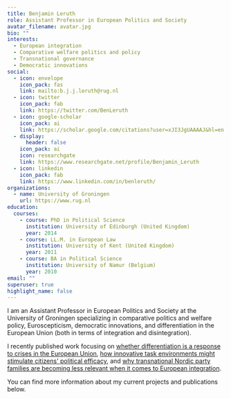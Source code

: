 ```yaml
---
title: Benjamin Leruth
role: Assistant Professor in European Politics and Society
avatar_filename: avatar.jpg
bio: ""
interests:
  - European integration
  - Comparative welfare politics and policy
  - Transnational governance
  - Democratic innovations
social:
  - icon: envelope
    icon_pack: fas
    link: mailto:b.j.j.leruth@rug.nl
  - icon: twitter
    icon_pack: fab
    link: https://twitter.com/BenLeruth
  - icon: google-scholar
    icon_pack: ai
    link: https://scholar.google.com/citations?user=xJI3JgUAAAAJ&hl=en
  - display:
      header: false
    icon_pack: ai
    icon: researchgate
    link: https://www.researchgate.net/profile/Benjamin_Leruth
  - icon: linkedin
    icon_pack: fab
    link: https://www.linkedin.com/in/benleruth/
organizations:
  - name: University of Groningen
    url: https://www.rug.nl
education:
  courses:
    - course: PhD in Political Science
      institution: University of Edinburgh (United Kingdom)
      year: 2014
    - course: LL.M. in European Law
      institution: University of Kent (United Kingdom)
      year: 2011
    - course: BA in Political Science
      institution: University of Namur (Belgium)
      year: 2010
email: ""
superuser: true
highlight_name: false
---
```

I am an Assistant Professor in European Politics and Society at the University of Groningen specializing in comparative politics and welfare policy, Euroscepticism, democratic innovations, and differentiation in the European Union (both in terms of integration and disintegration).

I recently published work focusing on [whether differentiation is a response to crises in the European Union](https://www.taylorfrancis.com/chapters/differentiation-response-crises-benjamin-leruth/e/10.4324/9781003001423-12), [how innovative task environments might stimulate citizens' political efficacy](https://www.ingentaconnect.com/content/tpp/pap/2020/00000048/00000003/art00001;jsessionid=3ijmtu3d2egbq.x-ic-live-01), and [why transnational Nordic party families are becoming less relevant when it comes to European integration](https://uia.brage.unit.no/uia-xmlui/bitstream/handle/11250/2686741/Trondal10084.pdf?sequence=1).

You can find more information about my current projects and publications below.